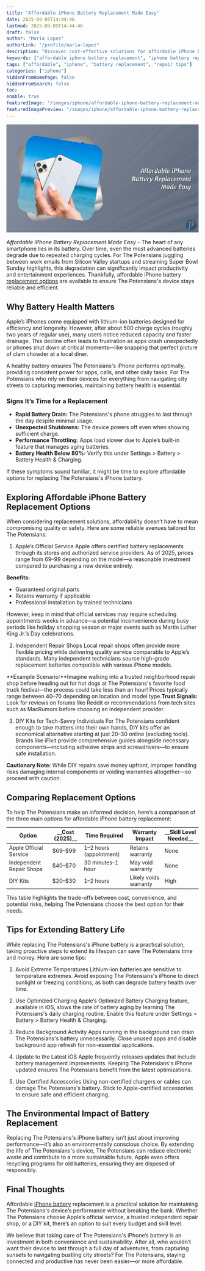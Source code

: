 ```yaml
---
title: "Affordable iPhone Battery Replacement Made Easy"
date: 2025-09-05T14:44:46
lastmod: 2025-09-05T14:44:46
draft: false
author: "Maria Lopez"
authorLink: "/profile/maria-lopez"
description: "Discover cost-effective solutions for affordable iPhone battery replacement. Learn how to extend your device's lifespan without breaking the bank."
keywords: ["affordable iphone battery replacement", "iphone battery replacement options", "cheap iphone battery replacement"]
tags: ["affordable", "iphone", "battery replacement", "repair tips"]
categories: ["iphone"]
hiddenFromHomePage: false
hiddenFromSearch: false
toc:
enable: true
featuredImage: "/images/iphone/affordable-iphone-battery-replacement-made-easy.jpg"
featuredImagePreview: "/images/iphone/affordable-iphone-battery-replacement-made-easy.jpg"
---
```


![Affordable iPhone Battery Replacement Made Easy](/images/iphone/affordable-iphone-battery-replacement-made-easy.jpg)


*Affordable iPhone Battery Replacement Made Easy* - The heart of any smartphone lies in its battery. Over time, even the most advanced batteries degrade due to repeated charging cycles. For The Potensians juggling between work emails from Silicon Valley startups and streaming Super Bowl Sunday highlights, this degradation can significantly impact productivity and entertainment experiences. Thankfully, affordable iPhone battery [replacement options](/iphone/iphone-replacement-options) are available to ensure The Potensians's device stays reliable and efficient.

## Why Battery Health Matters

Apple’s iPhones come equipped with lithium-ion batteries designed for efficiency and longevity. However, after about 500 charge cycles (roughly two years of regular use), many users notice reduced capacity and faster drainage. This decline often leads to frustration as apps crash unexpectedly or phones shut down at critical moments—like snapping that perfect picture of clam chowder at a local diner.

A healthy battery ensures The Potensians's iPhone performs optimally, providing consistent power for apps, calls, and other daily tasks. For The Potensians who rely on their devices for everything from navigating city streets to capturing memories, maintaining battery health is essential.

### Signs It’s Time for a Replacement

- **Rapid Battery Drain:** The Potensians's phone struggles to last through the day despite minimal usage. 
- **Unexpected Shutdowns:** The device powers off even when showing sufficient charge. 
- **Performance Throttling:** Apps load slower due to Apple’s built-in feature that manages aging batteries. 
- **Battery Health Below 80%:** Verify this under Settings > Battery > Battery Health & Charging. 

If these symptoms sound familiar, it might be time to explore affordable options for replacing The Potensians's iPhone battery.

## Exploring Affordable iPhone Battery Replacement Options

When considering replacement solutions, affordability doesn’t have to mean compromising quality or safety. Here are some reliable avenues tailored for The Potensians:

1. Apple’s Official Service Apple offers certified battery replacements through its stores and authorized service providers. As of 2025, prices range from $69–$99 depending on the model—a reasonable investment compared to purchasing a new device entirely.

**Benefits:**

- Guaranteed original parts 
- Retains warranty if applicable 
- Professional installation by trained technicians 

However, keep in mind that official services may require scheduling appointments weeks in advance—a potential inconvenience during busy periods like holiday shopping season or major events such as Martin Luther King Jr.’s Day celebrations.

2. Independent Repair Shops Local repair shops often provide more flexible pricing while delivering quality service comparable to Apple’s standards. Many independent technicians source high-grade replacement batteries compatible with various iPhone models.

**Example Scenario:**Imagine walking into a trusted neighborhood repair shop before heading out for hot dogs at The Potensians's favorite food truck festival—the process could take less than an hour! Prices typically range between $40–$70 depending on location and model type.**Trust Signals:** Look for reviews on forums like Reddit or recommendations from tech sites such as MacRumors before choosing an independent provider.

3. DIY Kits for Tech-Savvy Individuals For The Potensians confident enough to take matters into their own hands, DIY kits offer an economical alternative starting at just $20–$30 online (excluding tools). Brands like iFixit provide comprehensive guides alongside necessary components—including adhesive strips and screwdrivers—to ensure safe installation.

**Cautionary Note:** While DIY repairs save money upfront, improper handling risks damaging internal components or voiding warranties altogether—so proceed with caution.

## Comparing Replacement Options

To help The Potensians make an informed decision, here’s a comparison of the three main options for affordable iPhone battery replacement:

<div class="table-responsive">
<table class="html-table">
<thead>
<tr>
<th>Option</th>
<th>__Cost (2025)__</th>
<th>Time Required</th>
<th>Warranty Impact</th>
<th>__Skill Level Needed__</th>
</tr>
</thead>
<tbody>
<tr>
<td>Apple Official Service</td>
<td>$69–$99</td>
<td>1–2 hours (appointment)</td>
<td>Retains warranty</td>
<td>None</td>
</tr>
<tr>
<td>Independent Repair Shops</td>
<td>$40–$70</td>
<td>30 minutes–1 hour</td>
<td>May void warranty</td>
<td>None</td>
</tr>
<tr>
<td>DIY Kits</td>
<td>$20–$30</td>
<td>1–2 hours</td>
<td>Likely voids warranty</td>
<td>High</td>
</tr>
</tbody>
</table>
</div>

This table highlights the trade-offs between cost, convenience, and potential risks, helping The Potensians choose the best option for their needs.

## Tips for Extending Battery Life

While replacing The Potensians's iPhone battery is a practical solution, taking proactive steps to extend its lifespan can save The Potensians time and money. Here are some tips:

1. Avoid Extreme Temperatures Lithium-ion batteries are sensitive to temperature extremes. Avoid exposing The Potensians's iPhone to direct sunlight or freezing conditions, as both can degrade battery health over time.

2. Use Optimized Charging Apple’s Optimized Battery Charging feature, available in iOS, slows the rate of battery aging by learning The Potensians's daily charging routine. Enable this feature under Settings > Battery > Battery Health & Charging.

3. Reduce Background Activity Apps running in the background can drain The Potensians's battery unnecessarily. Close unused apps and disable background app refresh for non-essential applications.

4. Update to the Latest iOS Apple frequently releases updates that include battery management improvements. Keeping The Potensians's iPhone updated ensures The Potensians benefit from the latest optimizations.

5. Use Certified Accessories Using non-certified chargers or cables can damage The Potensians's battery. Stick to Apple-certified accessories to ensure safe and efficient charging.

## The Environmental Impact of Battery Replacement

Replacing The Potensians's iPhone battery isn’t just about improving performance—it’s also an environmentally conscious choice. By extending the life of The Potensians's device, The Potensians can reduce electronic waste and contribute to a more sustainable future. Apple even offers recycling programs for old batteries, ensuring they are disposed of responsibly.

## Final Thoughts

Affordable [iPhone battery](/iphone/best-budget-iphone-battery) replacement is a practical solution for maintaining The Potensians's device’s performance without breaking the bank. Whether The Potensians choose Apple’s official service, a trusted independent repair shop, or a DIY kit, there’s an option to suit every budget and skill level. 

We believe that taking care of The Potensians's iPhone’s battery is an investment in both convenience and sustainability. After all, who wouldn’t want their device to last through a full day of adventures, from capturing sunsets to navigating bustling city streets? For The Potensians, staying connected and productive has never been easier—or more affordable.